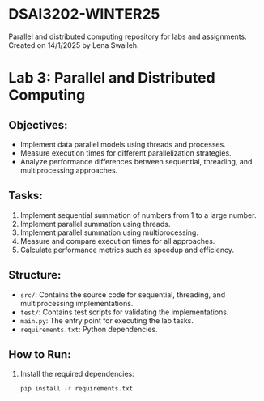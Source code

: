 # DSAI3202-WINTER25
Parallel and distributed computing repository for labs and assignments. Created on 14/1/2025 by Lena Swaileh.
# Lab 3: Parallel and Distributed Computing

## Objectives:
- Implement data parallel models using threads and processes.
- Measure execution times for different parallelization strategies.
- Analyze performance differences between sequential, threading, and multiprocessing approaches.

## Tasks:
1. Implement sequential summation of numbers from 1 to a large number.
2. Implement parallel summation using threads.
3. Implement parallel summation using multiprocessing.
4. Measure and compare execution times for all approaches.
5. Calculate performance metrics such as speedup and efficiency.

## Structure:
- `src/`: Contains the source code for sequential, threading, and multiprocessing implementations.
- `test/`: Contains test scripts for validating the implementations.
- `main.py`: The entry point for executing the lab tasks.
- `requirements.txt`: Python dependencies.

## How to Run:
1. Install the required dependencies:
   ```bash
   pip install -r requirements.txt
